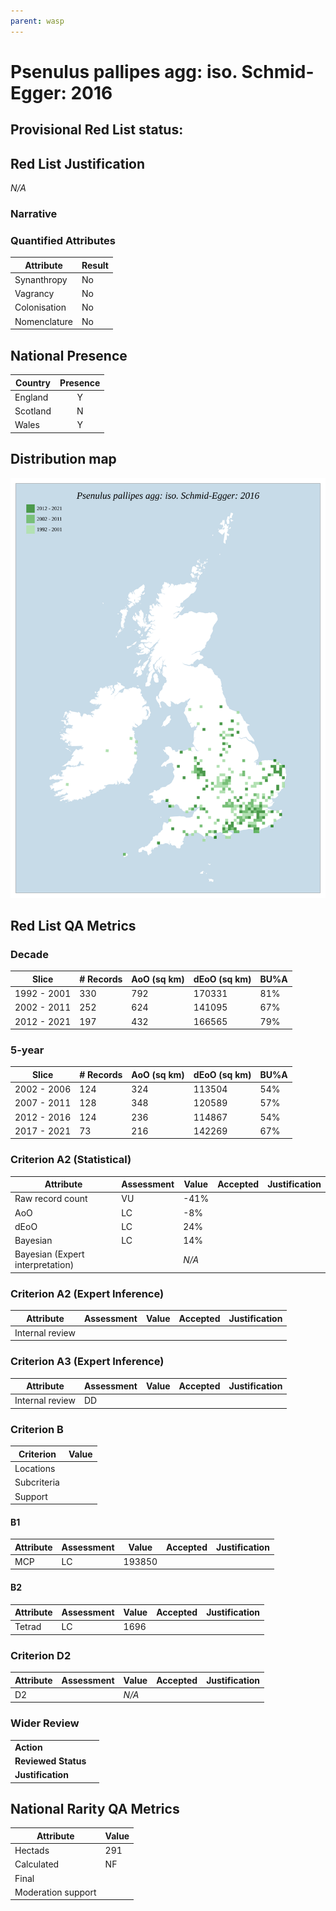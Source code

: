 ```yaml
---
parent: wasp
---
```


# Psenulus pallipes agg: iso. Schmid-Egger: 2016

## Provisional Red List status: 

## Red List Justification
*N/A*
### Narrative



### Quantified Attributes
|Attribute|Result|
|---|---|
|Synanthropy|No|
|Vagrancy|No|
|Colonisation|No|
|Nomenclature|No|




## National Presence
|Country|Presence
|---|:-:|
|England|Y|
|Scotland|N|
|Wales|Y|


## Distribution map
![](../map/509.svg)

## Red List QA Metrics
### Decade
| Slice | # Records | AoO (sq km) | dEoO (sq km) |BU%A |
|---|---|---|---|---|
|1992 - 2001|330|792|170331|81%|
|2002 - 2011|252|624|141095|67%|
|2012 - 2021|197|432|166565|79%|
### 5-year
| Slice | # Records | AoO (sq km) | dEoO (sq km) |BU%A |
|---|---|---|---|---|
|2002 - 2006|124|324|113504|54%|
|2007 - 2011|128|348|120589|57%|
|2012 - 2016|124|236|114867|54%|
|2017 - 2021|73|216|142269|67%|
### Criterion A2 (Statistical)
|Attribute|Assessment|Value|Accepted|Justification
|---|---|---|---|---|
|Raw record count|VU|-41%|||
|AoO|LC|-8%|||
|dEoO|LC|24%|||
|Bayesian|LC|14%|||
|Bayesian (Expert interpretation)||*N/A*|||
### Criterion A2 (Expert Inference)
|Attribute|Assessment|Value|Accepted|Justification
|---|---|---|---|---|
|Internal review|||||
### Criterion A3 (Expert Inference)
|Attribute|Assessment|Value|Accepted|Justification
|---|---|---|---|---|
|Internal review|DD||||
### Criterion B
|Criterion| Value|
|---|---|
|Locations||
|Subcriteria||
|Support||
#### B1
|Attribute|Assessment|Value|Accepted|Justification
|---|---|---|---|---|
|MCP|LC|193850|||
#### B2
|Attribute|Assessment|Value|Accepted|Justification
|---|---|---|---|---|
|Tetrad|LC|1696|||
### Criterion D2
|Attribute|Assessment|Value|Accepted|Justification
|---|---|---|---|---|
|D2||*N/A*|||
### Wider Review
|  |  |
|---|---|
|**Action**||
|**Reviewed Status**||
|**Justification**||


## National Rarity QA Metrics
|Attribute|Value|
|---|---|
|Hectads|291|
|Calculated|NF|
|Final||
|Moderation support||


